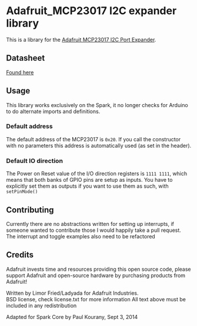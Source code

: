 # Adafruit_MCP23017 I2C expander library

This is a library for the [Adafruit MCP23017 I2C Port Expander](http://www.adafruit.com/product/732).

## Datasheet
[Found here](http://www.adafruit.com/datasheets/mcp23017.pdf)


## Usage
This library works exclusively on the Spark, it no longer checks for Arduino to do alternate imports and definitions.

### Default address
The default address of the MCP23017 is `0x20`. If you call the constructor with no parameters this address is automatically used (as set in the header).

### Default IO direction
The Power on Reset value of the I/O direction registers is `1111 1111`, which means that both banks of GPIO pins are setup as inputs. You have to explicitly set them as outputs if you want to use them as such, with `setPinMode()`

## Contributing
Currently there are no abstractions written for setting up interrupts, if someone wanted to contribute those I would happily take a pull request. The interrupt and toggle examples also need to be refactored

## Credits
Adafruit invests time and resources providing this open source code, 
please support Adafruit and open-source hardware by purchasing 
products from Adafruit!

Written by Limor Fried/Ladyada  for Adafruit Industries.  
BSD license, check license.txt for more information
All text above must be included in any redistribution

Adapted for Spark Core by Paul Kourany, Sept 3, 2014  
